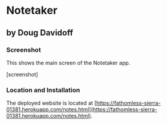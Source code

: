 # Notetaker

## by Doug Davidoff

### Screenshot

This shows the main screen of the Notetaker app.

[screenshot]



### Location and Installation

The deployed website is located at [https://fathomless-sierra-01381.herokuapp.com/notes.html](https://fathomless-sierra-01381.herokuapp.com/notes.html).

